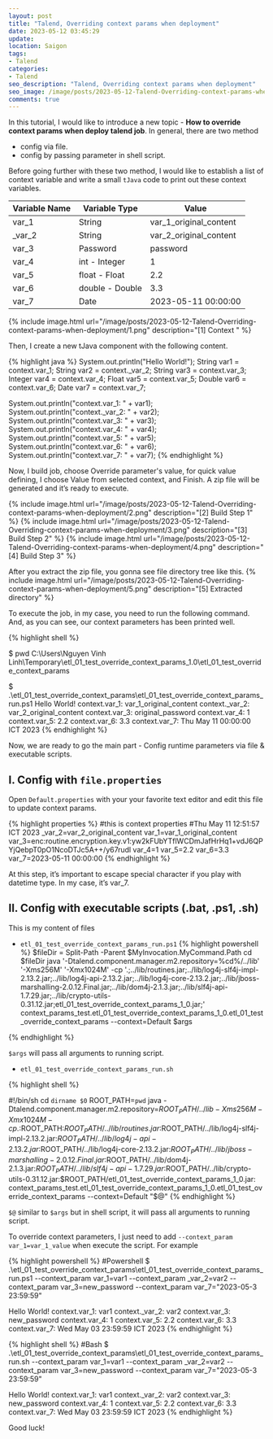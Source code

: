 ```yaml
---
layout: post
title: "Talend, Overriding context params when deployment"
date: 2023-05-12 03:45:29
update:
location: Saigon
tags:
- Talend
categories:
- Talend
seo_description: "Talend, Overriding context params when deployment"
seo_image: /image/posts/2023-05-12-Talend-Overriding-context-params-when-deployment/5-seo.png
comments: true
---
```


In this tutorial, I would like to introduce a new topic - **How to override context params when deploy talend job**.
In general, there are two method

- config via file.
- config by passing parameter in shell script.

Before going further with these two method, I would like to establish a list of context variable and write a small `tJava` code to print out these context variables.

| Variable Name | Variable Type   | Value                  |
| ------------- | --------------- | ---------------------- |
| var_1         | String          | var_1_original_content |
| _var_2        | String          | var_2_original_content |
| var_3         | Password        | password               |
| var_4         | int - Integer   | 1                      |
| var_5         | float - Float   | 2.2                    |
| var_6         | double - Double | 3.3                    |
| var_7         | Date            | 2023-05-11 00:00:00    |


{% include image.html url="/image/posts/2023-05-12-Talend-Overriding-context-params-when-deployment/1.png" description="[1] Context " %}

Then, I create a new tJava component with the following content.

{% highlight java %}
System.out.println("Hello World!");
String var1 = context.var_1;
String var2 = context._var_2;
String var3 = context.var_3;
Integer var4 = context.var_4;
Float var5 = context.var_5;
Double var6 = context.var_6;
Date var7 = context.var_7;

System.out.println("context.var_1: "  + var1);
System.out.println("context._var_2: " + var2);
System.out.println("context.var_3: "  + var3);
System.out.println("context.var_4: "  + var4);
System.out.println("context.var_5: "  + var5);
System.out.println("context.var_6: "  + var6);
System.out.println("context.var_7: "  + var7);
{% endhighlight %}

Now, I build job, choose  Override parameter's value, for quick value defining, I choose Value from selected
context, and Finish. A zip file will be generated and it’s ready to execute.

{% include image.html url="/image/posts/2023-05-12-Talend-Overriding-context-params-when-deployment/2.png" description="[2] Build Step 1" %}
{% include image.html url="/image/posts/2023-05-12-Talend-Overriding-context-params-when-deployment/3.png" description="[3] Build Step 2" %}
{% include image.html url="/image/posts/2023-05-12-Talend-Overriding-context-params-when-deployment/4.png" description="[4] Build Step 3" %}

After you extract the zip file, you gonna see file directory tree like this.
{% include image.html url="/image/posts/2023-05-12-Talend-Overriding-context-params-when-deployment/5.png" description="[5] Extracted directory" %}

To execute the job, in my case, you need to run the following command. And, as you can see, our context parameters has been printed well.

{% highlight shell %}

$ pwd
C:\Users\Nguyen Vinh Linh\Temporary\etl_01_test_override_context_params_1.0\etl_01_test_override_context_params

$ .\etl_01_test_override_context_params\etl_01_test_override_context_params_run.ps1
Hello World!
context.var_1: var_1_original_content
context._var_2: var_2_original_content
context.var_3: original_password
context.var_4: 1
context.var_5: 2.2
context.var_6: 3.3
context.var_7: Thu May 11 00:00:00 ICT 2023
{% endhighlight %}

Now, we are ready to go the main part - Config runtime parameters via file & executable scripts.

## I. Config with `file.properties`
Open `Default.properties` with your your favorite text editor and edit this file to update context params.

{% highlight properties %}
#this is context properties
#Thu May 11 12:51:57 ICT 2023
_var_2=var_2_original_content
var_1=var_1_original_content
var_3=enc\:routine.encryption.key.v1\:yw2kFUbYTflWCDmJafHrHq1+vdJ6QPYjQebpT0pO1NcoDTJc5A++/y67rudl
var_4=1
var_5=2.2
var_6=3.3
var_7=2023-05-11 00\:00\:00
{% endhighlight %}

At this step, it’s important to escape special character if you play with datetime type. In my case, it’s var_7.

## II. Config with executable scripts (.bat, .ps1, .sh)
This is my content of files
- `etl_01_test_override_context_params_run.ps1`
{% highlight powershell %}
$fileDir = Split-Path -Parent $MyInvocation.MyCommand.Path
cd $fileDir
java '-Dtalend.component.manager.m2.repository=%cd%/../lib' '-Xms256M' '-Xmx1024M' -cp '.;../lib/routines.jar;../lib/log4j-slf4j-impl-2.13.2.jar;../lib/log4j-api-2.13.2.jar;../lib/log4j-core-2.13.2.jar;../lib/jboss-marshalling-2.0.12.Final.jar;../lib/dom4j-2.1.3.jar;../lib/slf4j-api-1.7.29.jar;../lib/crypto-utils-0.31.12.jar;etl_01_test_override_context_params_1_0.jar;' context_params_test.etl_01_test_override_context_params_1_0.etl_01_test_override_context_params --context=Default $args

{% endhighlight %}

`$args` will pass all arguments to running script.


- `etl_01_test_override_context_params_run.sh`

{% highlight shell %}

#!/bin/sh
cd `dirname $0`
ROOT_PATH=`pwd`
java -Dtalend.component.manager.m2.repository=$ROOT_PATH/../lib -Xms256M -Xmx1024M -cp .:$ROOT_PATH:$ROOT_PATH/../lib/routines.jar:$ROOT_PATH/../lib/log4j-slf4j-impl-2.13.2.jar:$ROOT_PATH/../lib/log4j-api-2.13.2.jar:$ROOT_PATH/../lib/log4j-core-2.13.2.jar:$ROOT_PATH/../lib/jboss-marshalling-2.0.12.Final.jar:$ROOT_PATH/../lib/dom4j-2.1.3.jar:$ROOT_PATH/../lib/slf4j-api-1.7.29.jar:$ROOT_PATH/../lib/crypto-utils-0.31.12.jar:$ROOT_PATH/etl_01_test_override_context_params_1_0.jar: context_params_test.etl_01_test_override_context_params_1_0.etl_01_test_override_context_params --context=Default "$@"
{% endhighlight %}

`$@` similar to `$args` but in shell script, it will pass all arguments to running script.

To override context parameters, I just need to add `--context_param var_1=var_1_value`  when execute the script. For example

{% highlight powershell %}
#Powershell
$ .\etl_01_test_override_context_params\etl_01_test_override_context_params_run.ps1 --context_param var_1=var1 --context_param _var_2=var2 --context_param var_3=new_password --context_param var_7="2023-05-3 23:59:59"

Hello World!
context.var_1: var1
context._var_2: var2
context.var_3: new_password
context.var_4: 1
context.var_5: 2.2
context.var_6: 3.3
context.var_7: Wed May 03 23:59:59 ICT 2023
{% endhighlight %}

{% highlight shell %}
#Bash
$ .\etl_01_test_override_context_params\etl_01_test_override_context_params_run.sh --context_param var_1=var1 --context_param _var_2=var2 --context_param var_3=new_password --context_param var_7="2023-05-3 23:59:59"

Hello World!
context.var_1: var1
context._var_2: var2
context.var_3: new_password
context.var_4: 1
context.var_5: 2.2
context.var_6: 3.3
context.var_7: Wed May 03 23:59:59 ICT 2023
{% endhighlight %}

Good luck!
